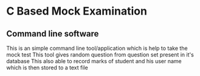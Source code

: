 # C Based Mock Examination 
## Command line software

This is an simple command line tool/application which is help to take the mock test 
This tool gives random question from question set present in it's database
This also able to record marks of student and his user name which is then stored to a text file 
 
